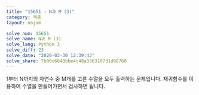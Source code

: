 ```yaml
---
title: "15651 - N과 M (3)"
category: 백준
layout: nojam

solve_num: 15651
solve_name: N과 M (3)
solve_lang: Python 3
solve_diff: 23
solve_date: "2020-03-30 12:39:43"
solve_share: 7b00c6848bbe4c48a336310731d98768
---
```


1부터 N까지의 자연수 중 M개를 고른 수열을 모두 출력하는 문제입니다. 재귀함수를 이용하여 수열을 만들어가면서 검사하면 됩니다.
